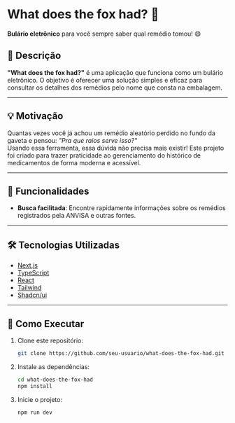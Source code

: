 # What does the fox had? 💊

**Bulário eletrônico** para você sempre saber qual remédio tomou! 😄

## 📝 Descrição

**"What does the fox had?"** é uma aplicação que funciona como um bulário eletrônico. O objetivo é oferecer uma solução simples e eficaz para consultar os detalhes dos remédios pelo nome que consta na embalagem.

---

## 💡 Motivação

Quantas vezes você já achou um remédio aleatório perdido no fundo da gaveta e pensou: *"Pra que raios serve isso?"*  
Usando essa ferramenta, essa dúvida não precisa mais existir! Este projeto foi criado para trazer praticidade ao gerenciamento do histórico de medicamentos de forma moderna e acessível.

---

## 🚀 Funcionalidades

- **Busca facilitada**: Encontre rapidamente informações sobre os remédios registrados pela ANVISA e outras fontes.

---

## 🛠️ Tecnologias Utilizadas

- [Next.js](https://nextjs.org/)
- [TypeScript](https://www.typescriptlang.org/)
- [React](https://react.dev/)
- [Tailwind](https://tailwindcss.com)
- [Shadcn/ui](https://ui.shadcn.com/docs)

---

## 🔧 Como Executar

1. Clone este repositório:
   ```bash
   git clone https://github.com/seu-usuario/what-does-the-fox-had.git
   ```
2. Instale as dependências:
   ```bash
   cd what-does-the-fox-had
   npm install
   ```
3. Inicie o projeto:
   ```bash
   npm run dev
   ```